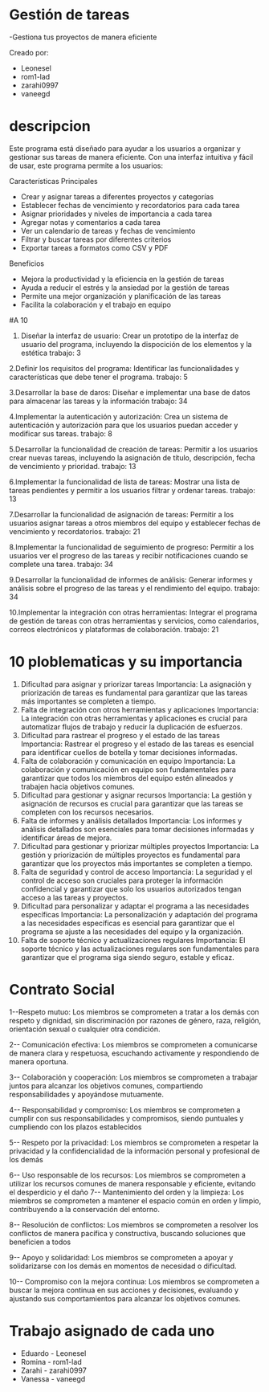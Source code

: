 # Gestión de tareas
-Gestiona tus proyectos de manera eficiente

Creado por:

- Leonesel
- rom1-lad
- zarahi0997
- vaneegd

# descripcion

Este programa está diseñado para ayudar a los usuarios a organizar y gestionar sus tareas de manera eficiente. Con una interfaz intuitiva y fácil de usar, este programa permite a los usuarios:

Características Principales

- Crear y asignar tareas a diferentes proyectos y categorías
- Establecer fechas de vencimiento y recordatorios para cada tarea
- Asignar prioridades y niveles de importancia a cada tarea
- Agregar notas y comentarios a cada tarea
- Ver un calendario de tareas y fechas de vencimiento
- Filtrar y buscar tareas por diferentes criterios
- Exportar tareas a formatos como CSV y PDF

Beneficios

- Mejora la productividad y la eficiencia en la gestión de tareas
- Ayuda a reducir el estrés y la ansiedad por la gestión de tareas
- Permite una mejor organización y planificación de las tareas
- Facilita la colaboración y el trabajo en equipo

#A 10

1. Diseñar la interfaz de usuario:
Crear un prototipo de la interfaz de usuario del programa, incluyendo la dispocición de los elementos y la estética
trabajo: 3

2.Definir los requisitos del programa:
Identificar las funcionalidades y características que debe tener el programa.
trabajo: 5

3.Desarrollar la base de daros: 
Diseñar e implementar una base de datos para almacenar las tareas y la información
trabajo: 34

4.Implementar la autenticación y autorización:
Crea un sistema de autenticación y autorización para que los usuarios puedan acceder y modificar sus tareas.
trabajo: 8

5.Desarrollar la funcionalidad de creación de tareas:
Permitir a los usuarios crear nuevas tareas, incluyendo la asignación de título, descripción, fecha de vencimiento y prioridad.
trabajo: 13

6.Implementar la funcionalidad de lista de tareas:
Mostrar una lista de tareas pendientes y permitir a los usuarios filtrar y ordenar tareas.
trabajo: 13

7.Desarrollar la funcionalidad de asignación de tareas:
Permitir a los usuarios asignar tareas a otros miembros del equipo y establecer fechas de vencimiento y recordatorios.
trabajo: 21

8.Implementar la funcionalidad de seguimiento de progreso:
Permitir a los usuarios ver el progreso de las tareas y recibir notificaciones cuando se complete una tarea.
trabajo: 34

9.Desarrollar la funcionalidad de informes de análisis:
Generar informes y análisis sobre el progreso de las tareas y el rendimiento del equipo.
trabajo: 34

10.Implementar la integración con otras herramientas:
Integrar el programa de gestión de tareas con otras herramientas y servicios, como calendarios, correos electrónicos y plataformas de colaboración.
trabajo: 21
# 10 ploblematicas y su importancia

1. Dificultad para asignar y priorizar tareas
Importancia: La asignación y priorización de tareas es fundamental para garantizar que las tareas más importantes se completen a tiempo.
2. Falta de integración con otros herramientas y aplicaciones
Importancia: La integración con otras herramientas y aplicaciones es crucial para automatizar flujos de trabajo y reducir la duplicación de esfuerzos.
3. Dificultad para rastrear el progreso y el estado de las tareas
Importancia: Rastrear el progreso y el estado de las tareas es esencial para identificar cuellos de botella y tomar decisiones informadas.
4. Falta de colaboración y comunicación en equipo
Importancia: La colaboración y comunicación en equipo son fundamentales para garantizar que todos los miembros del equipo estén alineados y trabajen hacia objetivos comunes.
5. Dificultad para gestionar y asignar recursos
Importancia: La gestión y asignación de recursos es crucial para garantizar que las tareas se completen con los recursos necesarios.
6. Falta de informes y análisis detallados
Importancia: Los informes y análisis detallados son esenciales para tomar decisiones informadas y identificar áreas de mejora.
7. Dificultad para gestionar y priorizar múltiples proyectos
Importancia: La gestión y priorización de múltiples proyectos es fundamental para garantizar que los proyectos más importantes se completen a tiempo.
8. Falta de seguridad y control de acceso
Importancia: La seguridad y el control de acceso son cruciales para proteger la información confidencial y garantizar que solo los usuarios autorizados tengan acceso a las tareas y proyectos.
9. Dificultad para personalizar y adaptar el programa a las necesidades específicas
Importancia: La personalización y adaptación del programa a las necesidades específicas es esencial para garantizar que el programa se ajuste a las necesidades del equipo y la organización.
10. Falta de soporte técnico y actualizaciones regulares
Importancia: El soporte técnico y las actualizaciones regulares son fundamentales para garantizar que el programa siga siendo seguro, estable y eficaz.

# Contrato Social

1--Respeto mutuo: Los miembros se comprometen a tratar a los demás con respeto y dignidad, sin discriminación por razones de género, raza, religión, orientación sexual o cualquier otra condición.

2-- Comunicación efectiva: Los miembros se comprometen a comunicarse de manera clara y respetuosa, escuchando activamente y respondiendo de manera oportuna.

3-- Colaboración y cooperación: Los miembros se comprometen a trabajar juntos para alcanzar los objetivos comunes, compartiendo responsabilidades y apoyándose mutuamente.

4-- Responsabilidad y compromiso: Los miembros se comprometen a cumplir con sus responsabilidades y compromisos, siendo puntuales y cumpliendo con los plazos establecidos

5-- Respeto por la privacidad: Los miembros se comprometen a respetar la privacidad y la confidencialidad de la información personal y profesional de los demás

6-- Uso responsable de los recursos: Los miembros se comprometen a utilizar los recursos comunes de manera responsable y eficiente, evitando el desperdicio y el daño
7-- Mantenimiento del orden y la limpieza: Los miembros se comprometen a mantener el espacio común en orden y limpio, contribuyendo a la conservación del entorno.

8-- Resolución de conflictos: Los miembros se comprometen a resolver los conflictos de manera pacífica y constructiva, buscando soluciones que beneficien a todos

9-- Apoyo y solidaridad: Los miembros se comprometen a apoyar y solidarizarse con los demás en momentos de necesidad o dificultad.

10-- Compromiso con la mejora continua: Los miembros se comprometen a buscar la mejora continua en sus acciones y decisiones, evaluando y ajustando sus comportamientos para alcanzar los objetivos comunes.

# Trabajo asignado de cada uno
- Eduardo - Leonesel
- Romina - rom1-lad
- Zarahi - zarahi0997
- Vanessa - vaneegd
















































